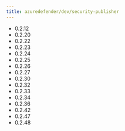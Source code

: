 ```yaml
---
title: azuredefender/dev/security-publisher
---
```

- 0.2.12
- 0.2.20
- 0.2.22
- 0.2.23
- 0.2.24
- 0.2.25
- 0.2.26
- 0.2.27
- 0.2.30
- 0.2.32
- 0.2.33
- 0.2.34
- 0.2.36
- 0.2.42
- 0.2.47
- 0.2.48
